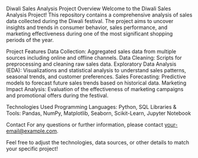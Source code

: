 Diwali Sales Analysis Project
Overview
Welcome to the Diwali Sales Analysis Project! This repository contains a comprehensive analysis of sales data collected during the Diwali festival. The project aims to uncover insights and trends in consumer behavior, sales performance, and marketing effectiveness during one of the most significant shopping periods of the year.

Project Features
Data Collection: Aggregated sales data from multiple sources including online and offline channels.
Data Cleaning: Scripts for preprocessing and cleaning raw sales data.
Exploratory Data Analysis (EDA): Visualizations and statistical analysis to understand sales patterns, seasonal trends, and customer preferences.
Sales Forecasting: Predictive models to forecast future sales trends based on historical data.
Marketing Impact Analysis: Evaluation of the effectiveness of marketing campaigns and promotional offers during the festival.

Technologies Used
Programming Languages: Python, SQL
Libraries & Tools: Pandas, NumPy, Matplotlib, Seaborn, Scikit-Learn, Jupyter Notebook



Contact
For any questions or further information, please contact your-email@example.com.

Feel free to adjust the technologies, data sources, or other details to match your specific project!
